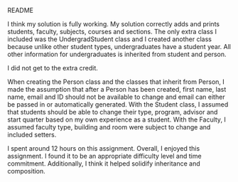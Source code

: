 README

I think my solution is fully working. My solution correctly adds and prints
students, faculty, subjects, courses and sections. The only extra class I
included was the UndergradStudent class and I created another class
because unlike other student types, undergraduates have a student year. All 
other information for undergraduates is inherited from student and person.

I did not get to the extra credit.

When creating the Person class and the classes that inherit from Person, I made 
the assumption that after a Person has been created, first name, last name,
email and ID should not be available to change and email can either be passed in
or automatically generated. With the Student class, I assumed that students
should be able to change their type, program, advisor and start quarter based
on my own experience as a student. With the Faculty, I assumed faculty type, 
building and room were subject to change and included setters.  

I spent around 12 hours on this assignment. Overall, I enjoyed this assignment.
I found it to be an appropriate difficulty level and time commitment.
Additionally, I think it helped solidify inheritance and composition. 